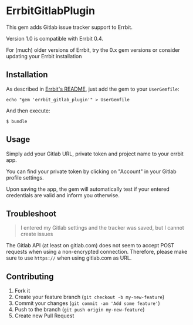 # ErrbitGitlabPlugin

This gem adds Gitlab issue tracker support to Errbit.

Version 1.0 is compatible with Errbit 0.4.

For (much) older versions of Errbit, try the 0.x gem versions or consider
updating your Errbit installation

## Installation

As described in [Errbit's README](https://github.com/errbit/errbit#plugins-and-integrations), 
just add the gem to your `UserGemfile`:

    echo "gem 'errbit_gitlab_plugin'" > UserGemfile

And then execute:

    $ bundle

## Usage

Simply add your Gitlab URL, private token and project name to your errbit app.

You can find your private token by clicking on "Account" in your Gitlab profile settings.

Upon saving the app, the gem will automatically test if your entered
credentials are valid and inform you otherwise.

## Troubleshoot

> I entered my Gitlab settings and the tracker was saved, but I cannot create issues

The Gitlab API (at least on gitlab.com) does not seem to accept POST requests when using
a non-encrypted connection. Therefore, please make sure to use `https://` when
using gitlab.com as URL.

## Contributing

1. Fork it
2. Create your feature branch (`git checkout -b my-new-feature`)
3. Commit your changes (`git commit -am 'Add some feature'`)
4. Push to the branch (`git push origin my-new-feature`)
5. Create new Pull Request
